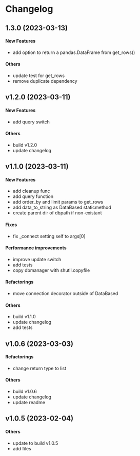# Changelog

## 1.3.0 (2023-03-13)

#### New Features

* add option to return a pandas.DataFrame from get_rows()
#### Others

* update test for get_rows
* remove duplicate dependency


## v1.2.0 (2023-03-11)

#### New Features

* add query switch
#### Others

* build v1.2.0
* update changelog


## v1.1.0 (2023-03-11)

#### New Features

* add cleanup func
* add query function
* add order_by and limit params to get_rows
* add data_to_string as DataBased staticmethod
* create parent dir of dbpath if non-existant
#### Fixes

* fix _connect setting self to args[0]
#### Performance improvements

* improve update switch
* add tests
* copy dbmanager with shutil.copyfile
#### Refactorings

* move connection decorator outside of DataBased
#### Others

* build v1.1.0
* update changelog
* add tests


## v1.0.6 (2023-03-03)

#### Refactorings

* change return type to list
#### Others

* build v1.0.6
* update changelog
* update readme


## v1.0.5 (2023-02-04)

#### Others

* update to build v1.0.5
* add files
